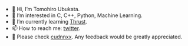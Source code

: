 - 👋 Hi, I’m Tomohiro Ubukata.
- 👀 I’m interested in C, C++, Python, Machine Learning.
- 🌱 I’m currently learning [Thrust](https://thrust.github.io/).
- 📫 How to reach me: [twitter](https://twitter.com/TomohiroUbukata).
- 🌟 Please check [cudnnxx](https://github.com/t-ubukata/cudnnxx). Any feedback would be greatly appreciated.

<!---
t-ubukata/t-ubukata is a ✨ special ✨ repository because its `README.md` (this file) appears on your GitHub profile.
You can click the Preview link to take a look at your changes.
--->

